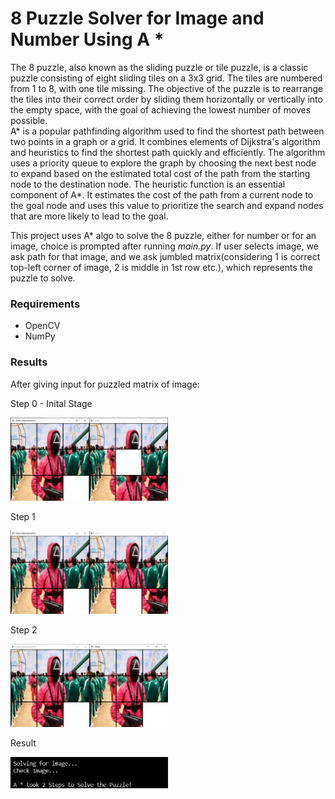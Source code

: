 # 8 Puzzle Solver for Image and Number Using A *

The 8 puzzle, also known as the sliding puzzle or tile puzzle, is a classic puzzle consisting of eight sliding tiles on a 3x3 grid. The tiles are numbered from 1 to 8, with one tile missing. The objective of the puzzle is to rearrange the tiles into their correct order by sliding them horizontally or vertically into the empty space, with the goal of achieving the lowest number of moves possible.<br>
A* is a popular pathfinding algorithm used to find the shortest path between two points in a graph or a grid. It combines elements of Dijkstra's algorithm and heuristics to find the shortest path quickly and efficiently. The algorithm uses a priority queue to explore the graph by choosing the next best node to expand based on the estimated total cost of the path from the starting node to the destination node. The heuristic function is an essential component of A*. It estimates the cost of the path from a current node to the goal node and uses this value to prioritize the search and expand nodes that are more likely to lead to the goal.

This project uses A* algo to solve the 8 puzzle, either for number or for an image, choice is prompted after running <i>main.py</i>. If user selects image, we ask path for that image, and we ask jumbled matrix(considering 1 is correct top-left corner of image, 2 is middle in 1st row etc.), which represents the puzzle to solve.

### Requirements
<ul>
<li> OpenCV
<li> NumPy
</ul>


### Results

After giving input for puzzled matrix of image:

Step 0 - Inital Stage<br>

<img src="https://github.com/jayant1211/8-puzzle-Image-Number/blob/main/Results/1.JPG" width="50%" height="50%">

Step 1<br>

<img src="https://github.com/jayant1211/8-puzzle-Image-Number/blob/main/Results/2.JPG" width="50%" height="50%">

Step 2<br>

<img src="https://github.com/jayant1211/8-puzzle-Image-Number/blob/main/Results/3.JPG" width="50%" height="50%">

Result <br>

<img src="https://github.com/jayant1211/8-puzzle-Image-Number/blob/main/Results/res.JPG" width="50%" height="50%">
